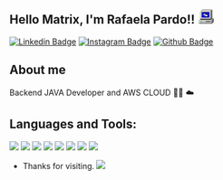 ## Hello Matrix, I'm Rafaela Pardo!! <img src=https://github.com/TheDudeThatCode/TheDudeThatCode/blob/master/Assets/PC.gif width="30">


[![Linkedin Badge](https://img.shields.io/badge/-LinkedIn-blue?style=&logo=LinkedIn&logoColor=white&link=https://br.linkedin.com/in/rafaela-pardo-0521b4148)](https://br.linkedin.com/in/rafaela-pardo-0521b4148)
[![Instagram Badge](https://img.shields.io/badge/Instagram-E4405F?style=&logo=instagram&logoColor=white&link=https://www.instagram.com/pardorafaela/?hl=pt)](https://www.instagram.com/pardorafaela/?hl=pt)
[![Github Badge](https://img.shields.io/badge/-Github-000?style=flat-square&logo=Github&logoColor=white&link=https://github.com/pardorafaela)](https://github.com/pardorafaela)


## About me 

Backend JAVA Developer and AWS CLOUD  👩‍💻 :cloud:


## Languages and Tools:

<code><img height="20" src="https://img.shields.io/badge/Java-ED8B00?style=for-the-badge&logo=java&logoColor=white"></code>
<code><img height="20" src="https://img.shields.io/badge/Spring-6DB33F?style=for-the-badge&logo=spring&logoColor=white"></code>
<code><img height="20" src="https://img.shields.io/badge/Postman-FF6C37?style=for-the-badge&logo=Postman&logoColor=white"></code>
<code><img height="20" src="https://img.shields.io/badge/Git-F05032?style=for-the-badge&logo=git&logoColor=white"></code>
<code><img height="20" src="https://img.shields.io/badge/JavaScript-323330?style=for-the-badge&logo=javascript&logoColor=F7DF1E"></code>
<code><img height="20" src="https://img.shields.io/badge/HTML-239120?style=for-the-badge&logo=html5&logoColor=white"></code>
<code><img height="20" src="https://img.shields.io/badge/CSS-239120?&style=for-the-badge&logo=css3&logoColor=white"></code>
<code><img height="20" src="https://img.shields.io/badge/tmux-1BB91F?style=for-the-badge&logo=tmux&logoColor=white"></code>

- Thanks for visiting. <code><img alingn="center" src="https://profile-counter.glitch.me/pardorafaela/count.svg" /></code>



 
